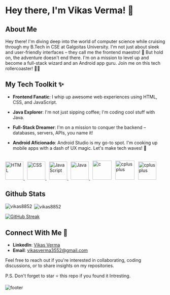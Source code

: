 
# Hey there, I'm Vikas Verma! 👋

## About Me

Hey there! I'm diving deep into the world of computer science while cruising through my B.Tech in CSE at Galgoitas University. I'm not just about sleek and user-friendly interfaces – they call me the frontend maestro! 🎨 But hold on, the adventure doesn't end there. I'm on a mission to level up and become a full-stack wizard and an Android app guru. Join me on this tech rollercoaster! 🧙‍♂️

## My Tech Toolkit ✨

- **Frontend Fanatic**: I whip up awesome web experiences using HTML, CSS, and JavaScript.

- **Java Explorer**: I'm not just sipping coffee; I'm coding cool stuff with Java.

- **Full-Stack Dreamer**: I'm on a mission to conquer the backend – databases, servers, APIs, you name it!

- **Android Aficionado**: Android Studio is my go-to spot. I'm cooking up mobile apps with a dash of UX magic. Let's make tech waves! 🚀
<br>

<a href="https://developer.mozilla.org/en-US/docs/Web/HTML" target="_blank" rel="noreferrer">
  <img src="https://cdn.jsdelivr.net/gh/devicons/devicon/icons/html5/html5-original.svg" alt="HTML" width="57" height="57" />
</a>
&nbsp; 
<!-- CSS -->
<a href="https://developer.mozilla.org/en-US/docs/Web/CSS" target="_blank" rel="noreferrer">
  <img src="https://cdn.jsdelivr.net/gh/devicons/devicon/icons/css3/css3-original.svg" alt="CSS" width="57" height="57" />
</a>
&nbsp; 
<!-- JavaScript -->
<a href="https://developer.mozilla.org/en-US/docs/Web/JavaScript" target="_blank" rel="noreferrer">
  <img src="https://cdn.jsdelivr.net/gh/devicons/devicon/icons/javascript/javascript-original.svg" alt="JavaScript" width="57" height="57" />
</a>
&nbsp; 
<!-- Java -->
<a href="https://www.java.com/" target="_blank" rel="noreferrer">
  <img src="https://cdn.jsdelivr.net/gh/devicons/devicon/icons/java/java-original.svg" alt="Java" width="57" height="57" />
</a>
 &nbsp;    
<a href="https://en.wikipedia.org/wiki/C_(programming_language)" target="_blank" rel="noreferrer">
          <img src="https://cdn.jsdelivr.net/gh/devicons/devicon/icons/c/c-original.svg" alt="c" width="60" height="60" /></a>
&nbsp; 
<a href="https://en.wikipedia.org/wiki/C%2B%2B" target="_blank" rel="noreferrer"> 
          <img src="https://cdn.jsdelivr.net/gh/devicons/devicon/icons/cplusplus/cplusplus-original.svg" alt="cplusplus" width="60" height="60"/></a>
 &nbsp;          
<a href="https://kotlinlang.org/" target="_blank" rel="noreferrer"> 
          <img src="https://cdn.jsdelivr.net/gh/devicons/devicon/icons/kotlin/kotlin-original.svg" alt="cplusplus" width="57" height="57" /></a>
      

  
## Github Stats 
<p><img align="left" src="https://github-readme-stats.vercel.app/api/top-langs?username=vikas8852&show_icons=true&locale=en&layout=compact&theme=dark" alt="vikas8852" /></p>

<p>&nbsp;<img align="center" src="https://github-readme-stats.vercel.app/api?username=vikas8852&show_icons=true&locale=en&theme=dark" alt="vikas8852" /></p>


[![GitHub Streak](https://github-readme-streak-stats.herokuapp.com/?user=vikas8852&theme=dark)](https://git.io/streak-stats)


## Connect With Me 🚀

- **LinkedIn**: [Vikas Verma](https://www.linkedin.com/in/vikas-verma-7627741b4?utm_source=share&utm_campaign=share_via&utm_content=profile&utm_medium=android_app )
- **Email**: vikasverma3552@gmail.com

Feel free to reach out if you're interested in collaborating, coding discussions, or to share insights on my repositories.

P.S. Don't forget to star ⭐️ this repo if you found it Intresting.

<!---
vikas8852/vikas8852 is a ✨ special ✨ repository because its `README.md` (this file) appears on your GitHub profile.
You can click the Preview link to take a look at your changes.
--->

![footer](https://user-images.githubusercontent.com/10498744/210157572-1fca0242-8af2-46a6-bfa3-666ffd40ebde.svg)
